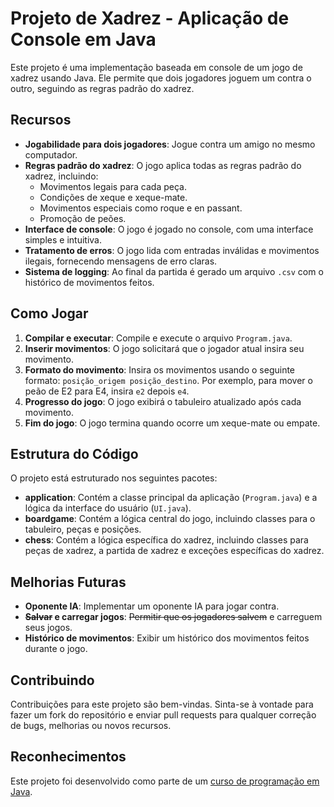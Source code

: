 # Projeto de Xadrez - Aplicação de Console em Java

Este projeto é uma implementação baseada em console de um jogo de xadrez usando Java. Ele permite que dois jogadores joguem um contra o outro, seguindo as regras padrão do xadrez.

## Recursos

- **Jogabilidade para dois jogadores**: Jogue contra um amigo no mesmo computador.
- **Regras padrão do xadrez**: O jogo aplica todas as regras padrão do xadrez, incluindo:
  - Movimentos legais para cada peça.
  - Condições de xeque e xeque-mate.
  - Movimentos especiais como roque e en passant.
  - Promoção de peões.
- **Interface de console**: O jogo é jogado no console, com uma interface simples e intuitiva.
- **Tratamento de erros**: O jogo lida com entradas inválidas e movimentos ilegais, fornecendo mensagens de erro claras.
- **Sistema de logging**: Ao final da partida é gerado um arquivo `.csv` com o histórico de movimentos feitos.

## Como Jogar

1. **Compilar e executar**: Compile e execute o arquivo `Program.java`.
2. **Inserir movimentos**: O jogo solicitará que o jogador atual insira seu movimento.
3. **Formato do movimento**: Insira os movimentos usando o seguinte formato: `posição_origem posição_destino`. Por exemplo, para mover o peão de E2 para E4, insira `e2` depois `e4`.
4. **Progresso do jogo**: O jogo exibirá o tabuleiro atualizado após cada movimento.
5. **Fim do jogo**: O jogo termina quando ocorre um xeque-mate ou empate.

## Estrutura do Código

O projeto está estruturado nos seguintes pacotes:

- **application**: Contém a classe principal da aplicação (`Program.java`) e a lógica da interface do usuário (`UI.java`).
- **boardgame**: Contém a lógica central do jogo, incluindo classes para o tabuleiro, peças e posições.
- **chess**: Contém a lógica específica do xadrez, incluindo classes para peças de xadrez, a partida de xadrez e exceções específicas do xadrez.

## Melhorias Futuras

- **Oponente IA**: Implementar um oponente IA para jogar contra.
- **~~Salvar~~ e carregar jogos**: ~~Permitir que os jogadores salvem~~ e carreguem seus jogos.
- **Histórico de movimentos**: Exibir um histórico dos movimentos feitos durante o jogo.

## Contribuindo

Contribuições para este projeto são bem-vindas. Sinta-se à vontade para fazer um fork do repositório e enviar pull requests para qualquer correção de bugs, melhorias ou novos recursos.

## Reconhecimentos

Este projeto foi desenvolvido como parte de um [curso de programação em Java](https://www.udemy.com/course/java-curso-completo/).
